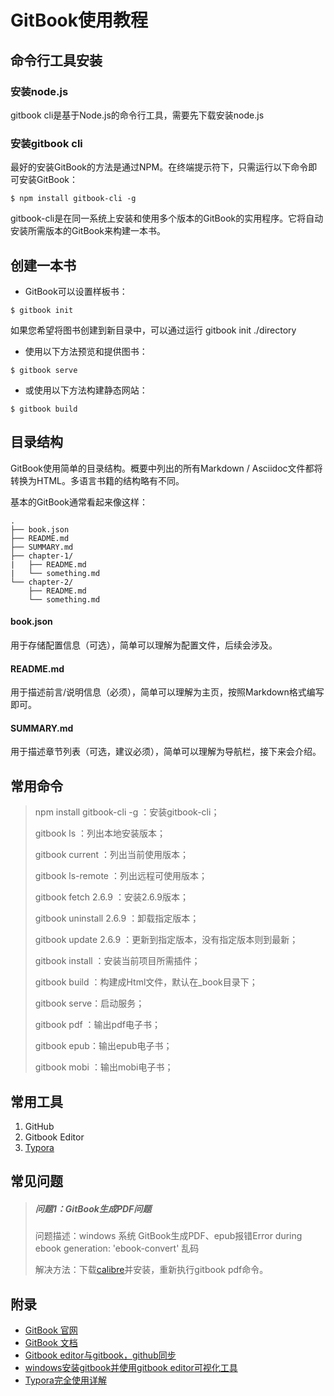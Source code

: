 # GitBook使用教程

## 命令行工具安装

### 安装node.js
gitbook cli是基于Node.js的命令行工具，需要先下载安装node.js

### 安装gitbook cli
最好的安装GitBook的方法是通过NPM。在终端提示符下，只需运行以下命令即可安装GitBook：
```
$ npm install gitbook-cli -g
```
gitbook-cli是在同一系统上安装和使用多个版本的GitBook的实用程序。它将自动安装所需版本的GitBook来构建一本书。

## 创建一本书
+ GitBook可以设置样板书：
```
$ gitbook init
```
如果您希望将图书创建到新目录中，可以通过运行 gitbook init ./directory

+ 使用以下方法预览和提供图书：
```
$ gitbook serve
```

+ 或使用以下方法构建静态网站：
```
$ gitbook build
```

## 目录结构
GitBook使用简单的目录结构。概要中列出的所有Markdown / Asciidoc文件都将转换为HTML。多语言书籍的结构略有不同。

基本的GitBook通常看起来像这样：
```
.
├── book.json
├── README.md
├── SUMMARY.md
├── chapter-1/
|   ├── README.md
|   └── something.md
└── chapter-2/
    ├── README.md
    └── something.md
```
#### book.json
用于存储配置信息（可选），简单可以理解为配置文件，后续会涉及。
#### README.md
用于描述前言/说明信息（必须），简单可以理解为主页，按照Markdown格式编写即可。
#### SUMMARY.md
用于描述章节列表（可选，建议必须），简单可以理解为导航栏，接下来会介绍。

## 常用命令
> npm install gitbook-cli -g ：安装gitbook-cli；
>
> gitbook ls ：列出本地安装版本；
>
> gitbook current ：列出当前使用版本；
>
> gitbook ls-remote ：列出远程可使用版本；
>
> gitbook fetch 2.6.9 ：安装2.6.9版本；
>
> gitbook uninstall 2.6.9 ：卸载指定版本；
>
> gitbook update 2.6.9 ：更新到指定版本，没有指定版本则到最新；
>
> gitbook install ：安装当前项目所需插件；
>
> gitbook build ：构建成Html文件，默认在_book目录下；
>
> gitbook serve：启动服务；
>
> gitbook pdf ：输出pdf电子书；
>
> gitbook epub：输出epub电子书；
>
> gitbook mobi ：输出mobi电子书；
>

## 常用工具

1. GitHub
2. Gitbook Editor
3. [Typora](https://typora.io/#)

## 常见问题

> ##### 问题1：GitBook生成PDF问题
> 问题描述：windows 系统 GitBook生成PDF、epub报错Error during ebook generation: 'ebook-convert' 乱码
>
> 解决方法：下载[calibre](https://calibre-ebook.com/)并安装，重新执行gitbook pdf命令。
>


## 附录
+ [GitBook 官网](https://www.gitbook.com)
+ [GitBook 文档](https://github.com/GitbookIO/gitbook)
+ [Gitbook editor与gitbook，github同步](https://blog.csdn.net/qq_35830949/article/details/79355530)
+ [windows安装gitbook并使用gitbook editor可视化工具](https://www.cnblogs.com/kingsonfu/p/10255123.html)
+ [Typora完全使用详解](https://sspai.com/post/54912/)